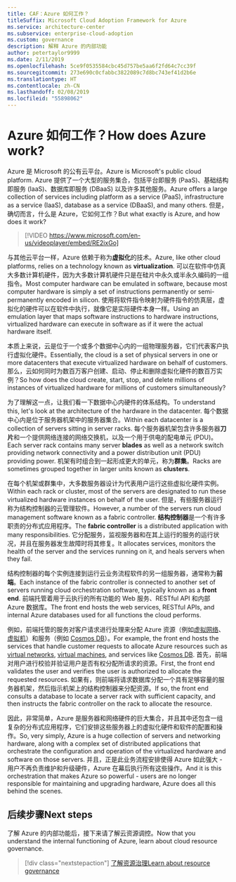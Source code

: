 ```yaml
---
title: CAF：Azure 如何工作？
titleSuffix: Microsoft Cloud Adoption Framework for Azure
ms.service: architecture-center
ms.subservice: enterprise-cloud-adoption
ms.custom: governance
description: 解释 Azure 的内部功能
author: petertaylor9999
ms.date: 2/11/2019
ms.openlocfilehash: 5ce9f0535584cbc45d757be5aa6f2fd64c7cc39f
ms.sourcegitcommit: 273e690c0cfabbc3822089c7d8bc743ef41d2b6e
ms.translationtype: HT
ms.contentlocale: zh-CN
ms.lasthandoff: 02/08/2019
ms.locfileid: "55898062"
---
```

<!-- markdownlint-disable MD026 -->

# <a name="how-does-azure-work"></a><span data-ttu-id="e9550-103">Azure 如何工作？</span><span class="sxs-lookup"><span data-stu-id="e9550-103">How does Azure work?</span></span>

<span data-ttu-id="e9550-104">Azure 是 Microsoft 的公有云平台。</span><span class="sxs-lookup"><span data-stu-id="e9550-104">Azure is Microsoft's public cloud platform.</span></span> <span data-ttu-id="e9550-105">Azure 提供了一个大型的服务集合，包括平台即服务 (PaaS)、基础结构即服务 (IaaS)、数据库即服务 (DBaaS) 以及许多其他服务。</span><span class="sxs-lookup"><span data-stu-id="e9550-105">Azure offers a large collection of services including platform as a service (PaaS), infrastructure as a service (IaaS), database as a service (DBaaS), and many others.</span></span> <span data-ttu-id="e9550-106">但是，确切而言，什么是 Azure，它如何工作？</span><span class="sxs-lookup"><span data-stu-id="e9550-106">But what exactly is Azure, and how does it work?</span></span>

> [!VIDEO https://www.microsoft.com/en-us/videoplayer/embed/RE2ixGo]

<span data-ttu-id="e9550-107">与其他云平台一样，Azure 依赖于称为**虚拟化**的技术。</span><span class="sxs-lookup"><span data-stu-id="e9550-107">Azure, like other cloud platforms, relies on a technology known as **virtualization**.</span></span> <span data-ttu-id="e9550-108">可以在软件中仿真大多数计算机硬件，因为大多数计算机硬件只是在硅片中永久或半永久编码的一组指令。</span><span class="sxs-lookup"><span data-stu-id="e9550-108">Most computer hardware can be emulated in software, because most computer hardware is simply a set of instructions permanently or semi-permanently encoded in silicon.</span></span> <span data-ttu-id="e9550-109">使用将软件指令映射为硬件指令的仿真层，虚拟化的硬件可以在软件中执行，就像它是实际硬件本身一样。</span><span class="sxs-lookup"><span data-stu-id="e9550-109">Using an emulation layer that maps software instructions to hardware instructions, virtualized hardware can execute in software as if it were the actual hardware itself.</span></span>

<span data-ttu-id="e9550-110">本质上来说，云是位于一个或多个数据中心内的一组物理服务器，它们代表客户执行虚拟化硬件。</span><span class="sxs-lookup"><span data-stu-id="e9550-110">Essentially, the cloud is a set of physical servers in one or more datacenters that execute virtualized hardware on behalf of customers.</span></span> <span data-ttu-id="e9550-111">那么，云如何同时为数百万客户创建、启动、停止和删除虚拟化硬件的数百万实例？</span><span class="sxs-lookup"><span data-stu-id="e9550-111">So how does the cloud create, start, stop, and delete millions of instances of virtualized hardware for millions of customers simultaneously?</span></span>

<span data-ttu-id="e9550-112">为了理解这一点，让我们看一下数据中心内硬件的体系结构。</span><span class="sxs-lookup"><span data-stu-id="e9550-112">To understand this, let's look at the architecture of the hardware in the datacenter.</span></span>  <span data-ttu-id="e9550-113">每个数据中心内是位于服务器机架中的服务器集合。</span><span class="sxs-lookup"><span data-stu-id="e9550-113">Within each datacenter is a collection of servers sitting in server racks.</span></span> <span data-ttu-id="e9550-114">每个服务器机架包含许多服务器**刀片**和一个提供网络连接的网络交换机，以及一个用于供电的配电单元 (PDU)。</span><span class="sxs-lookup"><span data-stu-id="e9550-114">Each server rack contains many server **blades** as well as a network switch providing network connectivity and a power distribution unit (PDU) providing power.</span></span> <span data-ttu-id="e9550-115">机架有时组合到一起形成更大的单元，称为**群集**。</span><span class="sxs-lookup"><span data-stu-id="e9550-115">Racks are sometimes grouped together in larger units known as **clusters**.</span></span>

<span data-ttu-id="e9550-116">在每个机架或群集中，大多数服务器设计为代表用户运行这些虚拟化硬件实例。</span><span class="sxs-lookup"><span data-stu-id="e9550-116">Within each rack or cluster, most of the servers are designated to run these virtualized hardware instances on behalf of the user.</span></span> <span data-ttu-id="e9550-117">但是，有些服务器运行称为结构控制器的云管理软件。</span><span class="sxs-lookup"><span data-stu-id="e9550-117">However, a number of the servers run cloud management software known as a fabric controller.</span></span> <span data-ttu-id="e9550-118">**结构控制器**是一个有许多职责的分布式应用程序。</span><span class="sxs-lookup"><span data-stu-id="e9550-118">The **fabric controller** is a distributed application with many responsibilities.</span></span> <span data-ttu-id="e9550-119">它分配服务，监视服务器和在其上运行的服务的运行状况，并且在服务器发生故障时将其修复。</span><span class="sxs-lookup"><span data-stu-id="e9550-119">It allocates services, monitors the health of the server and the services running on it, and heals servers when they fail.</span></span>

<span data-ttu-id="e9550-120">结构控制器的每个实例连接到运行云业务流程软件的另一组服务器，通常称为**前端**。</span><span class="sxs-lookup"><span data-stu-id="e9550-120">Each instance of the fabric controller is connected to another set of servers running cloud orchestration software, typically known as a **front end**.</span></span> <span data-ttu-id="e9550-121">前端托管着用于云执行的所有功能的 Web 服务、RESTful API 和内部 Azure 数据库。</span><span class="sxs-lookup"><span data-stu-id="e9550-121">The front end hosts the web services, RESTful APIs, and internal Azure databases used for all functions the cloud performs.</span></span>

<span data-ttu-id="e9550-122">例如，前端托管的服务对客户请求进行处理来分配 Azure 资源（例如[虚拟网络][vnet]、[虚拟机][vms]）和服务（例如 [Cosmos DB][cosmosdb]）。</span><span class="sxs-lookup"><span data-stu-id="e9550-122">For example, the front end hosts the services that handle customer requests to allocate Azure resources such as [virtual networks][vnet], [virtual machines][vms], and services like [Cosmos DB][cosmosdb].</span></span> <span data-ttu-id="e9550-123">首先，前端对用户进行校验并验证用户是否有权分配所请求的资源。</span><span class="sxs-lookup"><span data-stu-id="e9550-123">First, the front end validates the user and verifies the user is authorized to allocate the requested resources.</span></span> <span data-ttu-id="e9550-124">如果有，则前端将请求数据库分配一个具有足够容量的服务器机架，然后指示机架上的结构控制器来分配资源。</span><span class="sxs-lookup"><span data-stu-id="e9550-124">If so, the front end consults a database to locate a server rack with sufficient capacity, and then instructs the fabric controller on the rack to allocate the resource.</span></span>

<span data-ttu-id="e9550-125">因此，非常简单，Azure 是服务器和网络硬件的巨大集合，并且其中还包含一组复杂的分布式应用程序，它们安排这些服务器上的虚拟化硬件和软件的配置和操作。</span><span class="sxs-lookup"><span data-stu-id="e9550-125">So, very simply, Azure is a huge collection of servers and networking hardware, along with a complex set of distributed applications that orchestrate the configuration and operation of the virtualized hardware and software on those servers.</span></span> <span data-ttu-id="e9550-126">并且，正是此业务流程安排使得 Azure 如此强大 - 用户不再负责维护和升级硬件，Azure 在幕后执行所有这些操作。</span><span class="sxs-lookup"><span data-stu-id="e9550-126">And it is this orchestration that makes Azure so powerful - users are no longer responsible for maintaining and upgrading hardware, Azure does all this behind the scenes.</span></span>

## <a name="next-steps"></a><span data-ttu-id="e9550-127">后续步骤</span><span class="sxs-lookup"><span data-stu-id="e9550-127">Next steps</span></span>

<span data-ttu-id="e9550-128">了解 Azure 的内部功能后，接下来请了解云资源调控。</span><span class="sxs-lookup"><span data-stu-id="e9550-128">Now that you understand the internal functioning of Azure, learn about cloud resource governance.</span></span>

> [!div class="nextstepaction"]
> [<span data-ttu-id="e9550-129">了解资源治理</span><span class="sxs-lookup"><span data-stu-id="e9550-129">Learn about resource governance</span></span>](what-is-governance.md)

<!-- Links -->

[cosmosdb]: /azure/cosmos-db/introduction
[docs-add-users-to-aad]: /azure/active-directory/add-users-azure-active-directory?toc=/azure/architecture/cloud-adoption-guide/toc.json
[vms]: /azure/virtual-machines/
[vnet]: /azure/virtual-network/virtual-networks-overview
